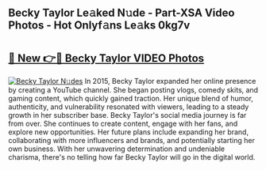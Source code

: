 ## Becky Taylor Le𝚊ked N𝚞de - Part-XSA Video Photos - Hot Onlyf𝚊ns Le𝚊ks 0kg7v

# <h2><a href="http://ac29781.deff.icu/?id=Becky+Taylor">🔗 New 👉🔴 Becky Taylor VIDEO Photos</a></h2>

[![Becky Taylor N𝚞des](https://i.imgur.com/rIISA9y.gif)](http://ac29781.deff.icu/?id=Becky+Taylor)
In 2015, Becky Taylor expanded her online presence by creating a YouTube channel. She began posting vlogs, comedy skits, and gaming content, which quickly gained traction. Her unique blend of humor, authenticity, and vulnerability resonated with viewers, leading to a steady growth in her subscriber base. Becky Taylor's social media journey is far from over. She continues to create content, engage with her fans, and explore new opportunities. Her future plans include expanding her brand, collaborating with more influencers and brands, and potentially starting her own business. With her unwavering determination and undeniable charisma, there's no telling how far Becky Taylor will go in the digital world.
